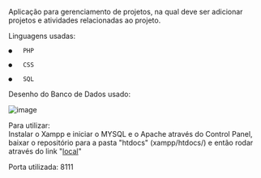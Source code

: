 
Aplicação para gerenciamento de projetos, na qual deve ser adicionar projetos e atividades relacionadas ao projeto.

Linguagens usadas:

	●	PHP
  
	●	CSS
  
	●	SQL


Desenho do Banco de Dados usado:

   ![image](https://user-images.githubusercontent.com/81392113/178378418-bc82c0da-419f-440b-9465-b72db7c61586.png)

Para utilizar:                                                        
Instalar o Xampp e iniciar o MYSQL e o Apache através do Control Panel, baixar o repositório para a pasta "htdocs" (xampp/htdocs/) e então rodar através do link "[local](http://localhost/Desafio-EUAX/index.php)"

Porta utilizada: 8111
